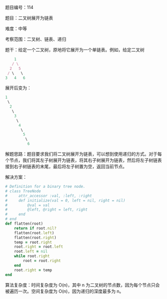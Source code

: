 题目编号：114

题目：二叉树展开为链表

难度：中等

考察范围：二叉树、链表、递归

题干：给定一个二叉树，原地将它展开为一个单链表。例如，给定二叉树

```ruby
    1
   / \
  2   5
 / \   \
3   4   6
```

展开后变为：

```ruby
1
 \
  2
   \
    3
     \
      4
       \
        5
         \
          6
```

解题思路：题目要求我们将二叉树展开为链表，可以想到使用递归的方式。对于每个节点，我们将其左子树展开为链表，将其右子树展开为链表，然后将左子树链表接到右子树链表的末尾，最后将左子树置为空，返回当前节点。

解决方案：

```ruby
# Definition for a binary tree node.
# class TreeNode
#     attr_accessor :val, :left, :right
#     def initialize(val = 0, left = nil, right = nil)
#         @val = val
#         @left, @right = left, right
#     end
# end
def flatten(root)
    return if root.nil?
    flatten(root.left)
    flatten(root.right)
    temp = root.right
    root.right = root.left
    root.left = nil
    while root.right
        root = root.right
    end
    root.right = temp
end
```

算法复杂度：时间复杂度为 O(n)，其中 n 为二叉树的节点数，因为每个节点只会被遍历一次。空间复杂度为 O(n)，因为递归的深度最多为 n。
